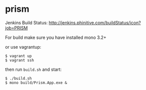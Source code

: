 prism
=====

Jenkins Build Status: http://jenkins.phinitive.com/buildStatus/icon?job=PRISM 


For build make sure you have installed mono 3.2+

or use vagrantup:
````
$ vagrant up
$ vagrant ssh
````

then run `build.sh` and start:

````
$ ./build.sh
$ mono build/Prism.App.exe &
````
